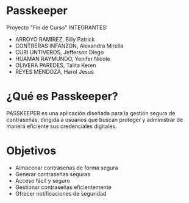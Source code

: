 # Passkeeper
Proyecto "Fin de Curso"
INTEGRANTES:
  - ARROYO RAMIREZ, Billy Patrick
  - CONTRERAS INFANZON, Alexandra Mirella
  - CURI UNTIVEROS, Jefferson Diego
  - HUAMAN RAYMUNDO, Yenifer Nicole
  - OLIVERA PAREDES, Talita Keren
  - REYES MENDOZA, Harol Jesus
# ¿Qué es Passkeeper?    
PASSKEEPER es una aplicación diseñada para la gestión segura de contraseñas, dirigida a usuarios que buscan proteger y administrar de manera eficiente sus credenciales digitales. 
# Objetivos
- Almacenar contraseñas de forma segura
- Generar contraseñas seguras
- Acceso fácil y seguro
- Gestionar contraseñas eficientemente
- Ofrecer notificaciones de seguridad
